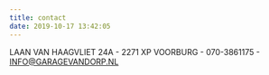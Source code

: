 ```yaml
---
title: contact
date: 2019-10-17 13:42:05
---
```


LAAN VAN HAAGVLIET 24A - 2271 XP VOORBURG - 070-3861175 - INFO@GARAGEVANDORP.NL